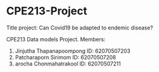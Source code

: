 # CPE213-Project
 Title project: Can Covid19 be adapted to endemic disease?

CPE213 Data models Project.
Members:
1. Jinjutha Thapanapoompong ID: 62070507203
2. Patcharaporn Sirimom ID: 62070507208
3. arocha Chonmahatrakool ID: 62070507211
